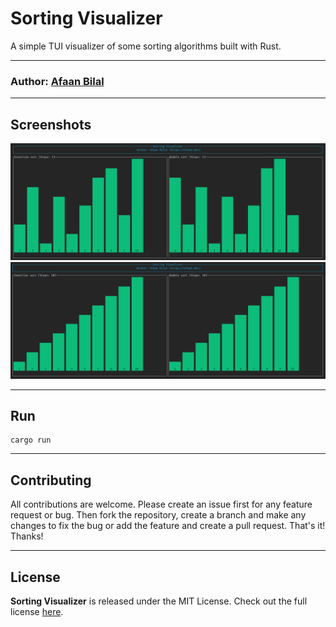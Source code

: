 Sorting Visualizer
==================

A simple TUI visualizer of some sorting algorithms built with Rust.

---

### **Author**: [Afaan Bilal](https://afaan.dev)

---

## Screenshots

![screenshot 1](./screenshots/1.png)
![screenshot 2](./screenshots/2.png)

---

## Run

````
cargo run
````

---

## Contributing
All contributions are welcome. Please create an issue first for any feature request
or bug. Then fork the repository, create a branch and make any changes to fix the bug
or add the feature and create a pull request. That's it!
Thanks!

---

## License
**Sorting Visualizer** is released under the MIT License.
Check out the full license [here](LICENSE).
